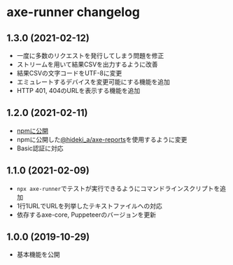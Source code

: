 # axe-runner changelog

## 1.3.0 (2021-02-12)

- 一度に多数のリクエストを発行してしまう問題を修正
- ストリームを用いて結果CSVを出力するように改善
- 結果CSVの文字コードをUTF-8に変更
- エミュレートするデバイスを変更可能にする機能を追加
- HTTP 401, 404のURLを表示する機能を追加

## 1.2.0 (2021-02-11)

- [npmに公開](https://www.npmjs.com/package/axe-runner)
- npmに公開した[@hideki_a/axe-reports](https://www.npmjs.com/package/@hideki_a/axe-reports)を使用するように変更
- Basic認証に対応

## 1.1.0 (2021-02-09)

- `npx axe-runner`でテストが実行できるようにコマンドラインスクリプトを追加
- 1行1URLでURLを列挙したテキストファイルへの対応
- 依存するaxe-core, Puppeteerのバージョンを更新

## 1.0.0 (2019-10-29)

- 基本機能を公開
